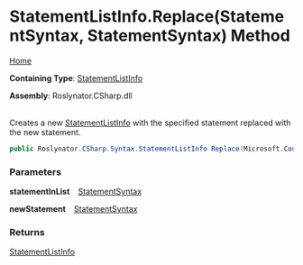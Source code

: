 # StatementListInfo\.Replace\(StatementSyntax, StatementSyntax\) Method

[Home](../../../../../README.md)

**Containing Type**: [StatementListInfo](../README.md)

**Assembly**: Roslynator\.CSharp\.dll

\
Creates a new [StatementListInfo](../README.md) with the specified statement replaced with the new statement\.

```csharp
public Roslynator.CSharp.Syntax.StatementListInfo Replace(Microsoft.CodeAnalysis.CSharp.Syntax.StatementSyntax statementInList, Microsoft.CodeAnalysis.CSharp.Syntax.StatementSyntax newStatement)
```

### Parameters

**statementInList** &ensp; [StatementSyntax](https://docs.microsoft.com/en-us/dotnet/api/microsoft.codeanalysis.csharp.syntax.statementsyntax)

**newStatement** &ensp; [StatementSyntax](https://docs.microsoft.com/en-us/dotnet/api/microsoft.codeanalysis.csharp.syntax.statementsyntax)

### Returns

[StatementListInfo](../README.md)

